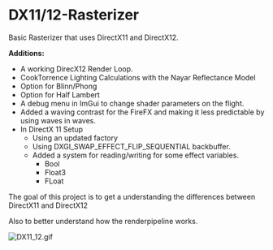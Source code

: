 # DX11/12-Rasterizer

Basic Rasterizer that uses DirectX11 and DirectX12.

**Additions:**

* A working DirecX12 Render Loop.
* CookTorrence Lighting Calculations with the Nayar Reflectance Model
* Option for Blinn/Phong
* Option for Half Lambert
* A debug menu in ImGui to change shader parameters on the flight.
* Added a waving contrast for the FireFX and making it less predictable by using waves in waves.
* In DirectX 11 Setup
  * Using an updated factory
  * Using DXGI_SWAP_EFFECT_FLIP_SEQUENTIAL backbuffer.
  * Added a system for reading/writing  for some effect variables.
    * Bool
    * Float3
    * FLoat

The goal of this project is to get a understanding the differences between DirectX11 and DirectX12

Also to better understand how the renderpipeline works.

![DX11_12.gif](assets/DX11_12.gif)

